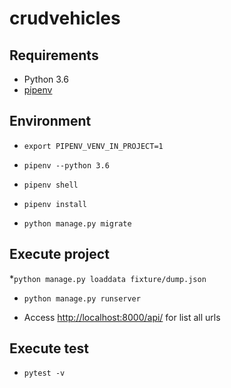 # crudvehicles

## Requirements
* Python 3.6
* [pipenv](https://docs.pipenv.org/)

## Environment
* `export PIPENV_VENV_IN_PROJECT=1`
* `pipenv --python 3.6`
* `pipenv shell`
* `pipenv install`

* `python manage.py migrate`

## Execute project

*`python manage.py loaddata fixture/dump.json`

* `python manage.py runserver`

* Access [http://localhost:8000/api/](http://localhost:8000/api/) for list all urls

## Execute test
* `pytest -v `
